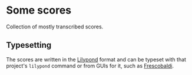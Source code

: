 # Some scores

Collection of mostly transcribed scores.

## Typesetting

The scores are written in the [Lilypond](https://lilypond.org) format and can be typeset with that project's `lilypond` command or from GUIs for it, such as [Frescobaldi](https://www.frescobaldi.org/).
